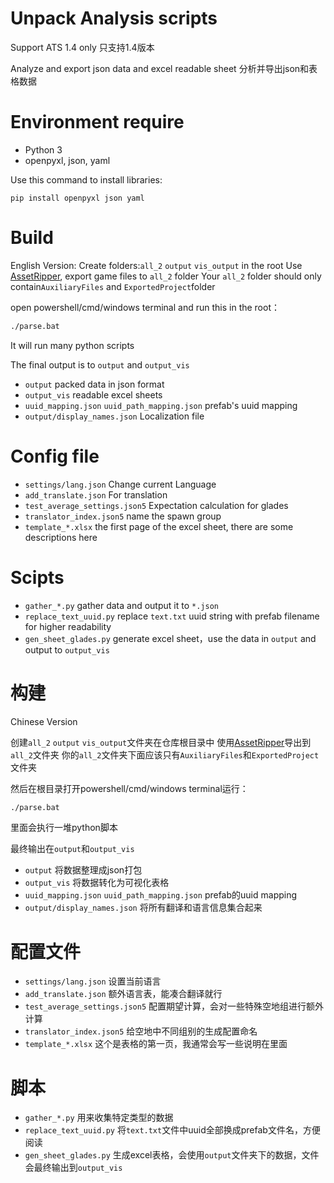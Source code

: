 
# Unpack Analysis scripts

Support ATS 1.4 only
只支持1.4版本

Analyze and export json data and excel readable sheet
分析并导出json和表格数据

# Environment require 

- Python 3
- openpyxl, json, yaml

Use this command to install libraries:
```shell
pip install openpyxl json yaml
```

# Build

English Version:
Create folders:`all_2` `output` `vis_output` in the root
Use [AssetRipper](https://github.com/AssetRipper/AssetRipper), export game files to `all_2` folder
Your `all_2` folder should only contain`AuxiliaryFiles` and `ExportedProject`folder

open powershell/cmd/windows terminal and run this in the root：
```bat
./parse.bat
```
It will run many python scripts

The final output is to `output` and `output_vis`
- `output` packed data in json format
- `output_vis` readable excel sheets
- `uuid_mapping.json` `uuid_path_mapping.json` prefab's uuid mapping
- `output/display_names.json` Localization file

# Config file

- `settings/lang.json` Change current Language
- `add_translate.json` For translation
- `test_average_settings.json5` Expectation calculation for glades
- `translator_index.json5` name the spawn group 
- `template_*.xlsx` the first page of the excel sheet, there are some descriptions here

# Scipts

- `gather_*.py` gather data and output it to `*.json`
- `replace_text_uuid.py` replace `text.txt` uuid string with prefab filename for higher readability
- `gen_sheet_glades.py` generate excel sheet，use the data in `output` and output to `output_vis`

# 构建

Chinese Version

创建`all_2` `output` `vis_output`文件夹在仓库根目录中
使用[AssetRipper](https://github.com/AssetRipper/AssetRipper)导出到`all_2`文件夹
你的`all_2`文件夹下面应该只有`AuxiliaryFiles`和`ExportedProject`文件夹

然后在根目录打开powershell/cmd/windows terminal运行：
```bat
./parse.bat
```
里面会执行一堆python脚本

最终输出在`output`和`output_vis`
- `output` 将数据整理成json打包
- `output_vis` 将数据转化为可视化表格
- `uuid_mapping.json` `uuid_path_mapping.json` prefab的uuid mapping
- `output/display_names.json` 将所有翻译和语言信息集合起来

# 配置文件

- `settings/lang.json` 设置当前语言
- `add_translate.json` 额外语言表，能凑合翻译就行
- `test_average_settings.json5` 配置期望计算，会对一些特殊空地组进行额外计算
- `translator_index.json5` 给空地中不同组别的生成配置命名
- `template_*.xlsx` 这个是表格的第一页，我通常会写一些说明在里面

# 脚本

- `gather_*.py` 用来收集特定类型的数据
- `replace_text_uuid.py` 将`text.txt`文件中uuid全部换成prefab文件名，方便阅读
- `gen_sheet_glades.py` 生成excel表格，会使用`output`文件夹下的数据，文件会最终输出到`output_vis`

